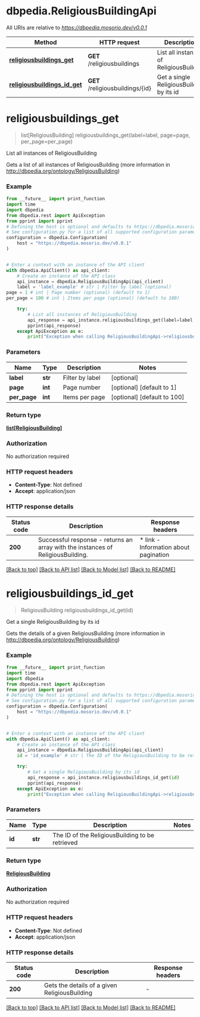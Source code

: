 # dbpedia.ReligiousBuildingApi

All URIs are relative to *https://dbpedia.mosorio.dev/v0.0.1*

Method | HTTP request | Description
------------- | ------------- | -------------
[**religiousbuildings_get**](ReligiousBuildingApi.md#religiousbuildings_get) | **GET** /religiousbuildings | List all instances of ReligiousBuilding
[**religiousbuildings_id_get**](ReligiousBuildingApi.md#religiousbuildings_id_get) | **GET** /religiousbuildings/{id} | Get a single ReligiousBuilding by its id


# **religiousbuildings_get**
> list[ReligiousBuilding] religiousbuildings_get(label=label, page=page, per_page=per_page)

List all instances of ReligiousBuilding

Gets a list of all instances of ReligiousBuilding (more information in http://dbpedia.org/ontology/ReligiousBuilding)

### Example

```python
from __future__ import print_function
import time
import dbpedia
from dbpedia.rest import ApiException
from pprint import pprint
# Defining the host is optional and defaults to https://dbpedia.mosorio.dev/v0.0.1
# See configuration.py for a list of all supported configuration parameters.
configuration = dbpedia.Configuration(
    host = "https://dbpedia.mosorio.dev/v0.0.1"
)


# Enter a context with an instance of the API client
with dbpedia.ApiClient() as api_client:
    # Create an instance of the API class
    api_instance = dbpedia.ReligiousBuildingApi(api_client)
    label = 'label_example' # str | Filter by label (optional)
page = 1 # int | Page number (optional) (default to 1)
per_page = 100 # int | Items per page (optional) (default to 100)

    try:
        # List all instances of ReligiousBuilding
        api_response = api_instance.religiousbuildings_get(label=label, page=page, per_page=per_page)
        pprint(api_response)
    except ApiException as e:
        print("Exception when calling ReligiousBuildingApi->religiousbuildings_get: %s\n" % e)
```

### Parameters

Name | Type | Description  | Notes
------------- | ------------- | ------------- | -------------
 **label** | **str**| Filter by label | [optional] 
 **page** | **int**| Page number | [optional] [default to 1]
 **per_page** | **int**| Items per page | [optional] [default to 100]

### Return type

[**list[ReligiousBuilding]**](ReligiousBuilding.md)

### Authorization

No authorization required

### HTTP request headers

 - **Content-Type**: Not defined
 - **Accept**: application/json

### HTTP response details
| Status code | Description | Response headers |
|-------------|-------------|------------------|
**200** | Successful response - returns an array with the instances of ReligiousBuilding. |  * link - Information about pagination <br>  |

[[Back to top]](#) [[Back to API list]](../README.md#documentation-for-api-endpoints) [[Back to Model list]](../README.md#documentation-for-models) [[Back to README]](../README.md)

# **religiousbuildings_id_get**
> ReligiousBuilding religiousbuildings_id_get(id)

Get a single ReligiousBuilding by its id

Gets the details of a given ReligiousBuilding (more information in http://dbpedia.org/ontology/ReligiousBuilding)

### Example

```python
from __future__ import print_function
import time
import dbpedia
from dbpedia.rest import ApiException
from pprint import pprint
# Defining the host is optional and defaults to https://dbpedia.mosorio.dev/v0.0.1
# See configuration.py for a list of all supported configuration parameters.
configuration = dbpedia.Configuration(
    host = "https://dbpedia.mosorio.dev/v0.0.1"
)


# Enter a context with an instance of the API client
with dbpedia.ApiClient() as api_client:
    # Create an instance of the API class
    api_instance = dbpedia.ReligiousBuildingApi(api_client)
    id = 'id_example' # str | The ID of the ReligiousBuilding to be retrieved

    try:
        # Get a single ReligiousBuilding by its id
        api_response = api_instance.religiousbuildings_id_get(id)
        pprint(api_response)
    except ApiException as e:
        print("Exception when calling ReligiousBuildingApi->religiousbuildings_id_get: %s\n" % e)
```

### Parameters

Name | Type | Description  | Notes
------------- | ------------- | ------------- | -------------
 **id** | **str**| The ID of the ReligiousBuilding to be retrieved | 

### Return type

[**ReligiousBuilding**](ReligiousBuilding.md)

### Authorization

No authorization required

### HTTP request headers

 - **Content-Type**: Not defined
 - **Accept**: application/json

### HTTP response details
| Status code | Description | Response headers |
|-------------|-------------|------------------|
**200** | Gets the details of a given ReligiousBuilding |  -  |

[[Back to top]](#) [[Back to API list]](../README.md#documentation-for-api-endpoints) [[Back to Model list]](../README.md#documentation-for-models) [[Back to README]](../README.md)

